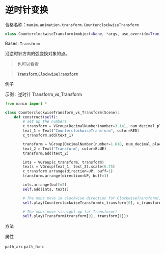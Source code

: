 # 逆时针变换

合格名称：`manim.animation.transform.CounterclockwiseTransform`

```py
class CounterclockwiseTransform(mobject=None, *args, use_override=True, **kwargs)
```

Bases: `Transform`

沿逆时针方向的弧变换对象的点。

> 也可以看看

> [`Transform`](),[`ClockwiseTransform`]()


例子

示例：逆时针 Transform_vs_Transform

```py
from manim import *

class CounterclockwiseTransform_vs_Transform(Scene):
    def construct(self):
        # set up the numbers
        c_transform = VGroup(DecimalNumber(number=3.141, num_decimal_places=3), DecimalNumber(number=1.618, num_decimal_places=3))
        text_1 = Text("CounterclockwiseTransform", color=RED)
        c_transform.add(text_1)

        transform = VGroup(DecimalNumber(number=1.618, num_decimal_places=3), DecimalNumber(number=3.141, num_decimal_places=3))
        text_2 = Text("Transform", color=BLUE)
        transform.add(text_2)

        ints = VGroup(c_transform, transform)
        texts = VGroup(text_1, text_2).scale(0.75)
        c_transform.arrange(direction=UP, buff=1)
        transform.arrange(direction=UP, buff=1)

        ints.arrange(buff=2)
        self.add(ints, texts)

        # The mobs move in clockwise direction for ClockwiseTransform()
        self.play(CounterclockwiseTransform(c_transform[0], c_transform[1]))

        # The mobs move straight up for Transform()
        self.play(Transform(transform[0], transform[1]))
```


方法



属性

`path_arc`
`path_func`
